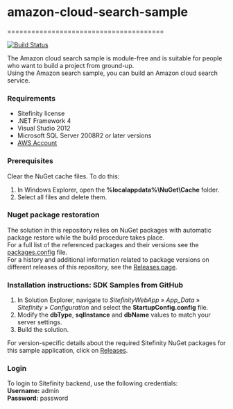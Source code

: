 # amazon-cloud-search-sample
=======================================

[![Build Status](http://sdk-jenkins-ci.cloudapp.net/buildStatus/icon?job=Telerik.Sitefinity.Samples.AmazonCloudSearchService.CI)](http://sdk-jenkins-ci.cloudapp.net/job/Telerik.Sitefinity.Samples.AmazonCloudSearchService.CI/)

The Amazon cloud search sample is module-free and is suitable for people who want to build a project from ground-up.   
Using the Amazon search sample, you can build an Amazon cloud search service.

### Requirements

* Sitefinity license
* .NET Framework 4
* Visual Studio 2012
* Microsoft SQL Server 2008R2 or later versions
* [AWS Account](http://docs.aws.amazon.com/AWSSimpleQueueService/latest/SQSGettingStartedGuide/AWSAccounts.html) 

### Prerequisites

Clear the NuGet cache files. To do this:

1. In Windows Explorer, open the **%localappdata%\NuGet\Cache** folder.
2. Select all files and delete them.

### Nuget package restoration
The solution in this repository relies on NuGet packages with automatic package restore while the build procedure takes place.   
For a full list of the referenced packages and their versions see the [packages.config](https://github.com/Sitefinity-SDK/amazon-cloud-search-sample/blob/master/SitefinityWebApp/packages.config) file.    
For a history and additional information related to package versions on different releases of this repository, see the [Releases page](https://github.com/Sitefinity-SDK/amazon-cloud-search-sample/releases).    


### Installation instructions: SDK Samples from GitHub




1. In Solution Explorer, navigate to _SitefinityWebApp_ » *App_Data* » _Sitefinity_ » _Configuration_ and select the **StartupConfig.config** file. 
2. Modify the **dbType**, **sqlInstance** and **dbName** values to match your server settings.
3. Build the solution.

For version-specific details about the required Sitefinity NuGet packages for this sample application, click on [Releases](https://github.com/Sitefinity-SDK/amazon-cloud-search-sample/releases).

### Login

To login to Sitefinity backend, use the following credentials:   
**Username:** admin  
**Password:** password

